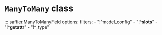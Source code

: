 # **`ManyToMany`** class


::: saffier.ManyToManyField
    options:
        filters:
        - "!^model_config"
        - "!^__slots__"
        - "!^__getattr__"
        - "!^_type"
